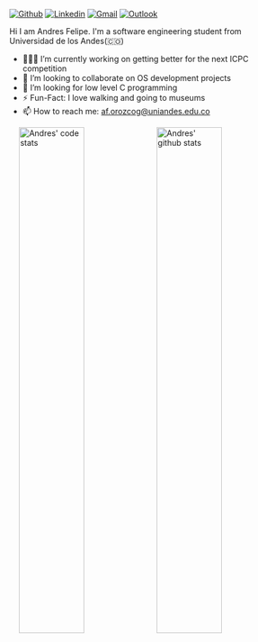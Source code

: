 [![Github](https://img.shields.io/badge/-Github-000?style=flat&logo=Github&logoColor=white)](https://github.com/af-orozcog)
[![Linkedin](https://img.shields.io/badge/-LinkedIn-blue?style=flat&logo=Linkedin&logoColor=white)](https://www.linkedin.com/in/andresforozcog/)
[![Gmail](https://img.shields.io/badge/-Gmail-c14438?style=flat&logo=Gmail&logoColor=white)](mailto:goricrates@gmail.com)
[![Outlook](https://img.shields.io/badge/-Outlook-0078D4?style=flat&logo=Microsoft-Outlook&logoColor=white)](mailto:af.orozcog@uniandes.edu.co)

Hi I am Andres Felipe. I'm a software engineering student from <br> Universidad de los Andes(🇨🇴) </br>

- 👨🏽‍💻 I’m currently working on getting better for the next ICPC competition
- 👯 I’m looking to collaborate on OS development projects
- 🤔 I’m looking for low level C programming
- ⚡️ Fun-Fact: I love walking and going to museums
- 📫 How to reach me: af.orozcog@uniandes.edu.co

<p>
   <img width="48%" align="right" alt="Andres' github stats" src="https://github-readme-stats.vercel.app/api?username=af-orozcog&count_private=true&show_icons=true&hide_border=true&hide=stars&show_icons=true&theme=radical" />
  <img width="48%" align="right" alt="Andres' code stats" src="https://github-readme-stats.vercel.app/api/top-langs/?username=af-orozcog&layout=compact&theme=radical&hide=batchfile,html,css&hide_border=true" />
</p>
 

